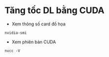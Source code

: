 # Tăng tốc DL bằng CUDA

- Xem thông số card đồ họa
```
nvidia-smi
```
- Xem phiên bản CUDA
```
nvcc -V
```